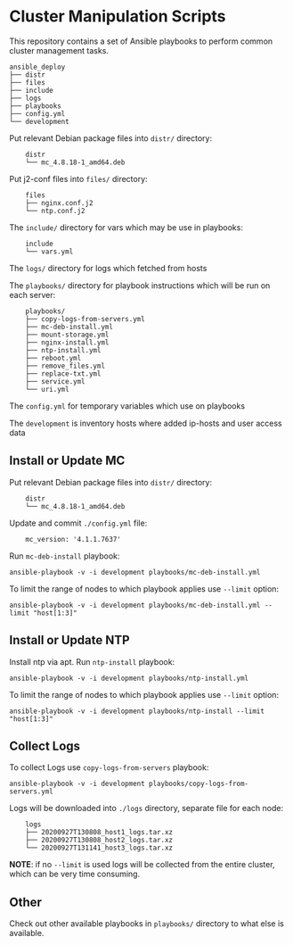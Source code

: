 Cluster Manipulation Scripts
================================

This repository contains a set of Ansible playbooks to perform common cluster management tasks.

    ansible_deploy
    ├── distr
    ├── files
    ├── include
    ├── logs
    ├── playbooks
    ├── config.yml
    └── development


Put relevant Debian package files into `distr/` directory:

```
    distr
    └── mc_4.8.18-1_amd64.deb
```

Put j2-conf files into `files/` directory:

```
    files
    ├── nginx.conf.j2
    └── ntp.conf.j2
```

The `include/` directory for vars which may be use in playbooks:

```
    include
    └── vars.yml
```

The `logs/` directory for logs which fetched from hosts

The `playbooks/` directory for playbook instructions which will be run on each server:

```
    playbooks/
    ├── copy-logs-from-servers.yml
    ├── mc-deb-install.yml
    ├── mount-storage.yml
    ├── nginx-install.yml
    ├── ntp-install.yml
    ├── reboot.yml
    ├── remove_files.yml
    ├── replace-txt.yml
    ├── service.yml
    └── uri.yml
```

The `config.yml` for temporary variables which use on playbooks 

The `development` is inventory hosts where added ip-hosts and user access data


Install or Update MC
-----------------------

Put relevant Debian package files into `distr/` directory:

```
    distr
    └── mc_4.8.18-1_amd64.deb
```

Update and commit `./config.yml` file:

```
    mc_version: '4.1.1.7637'
```

Run `mc-deb-install` playbook:

    ansible-playbook -v -i development playbooks/mc-deb-install.yml

To limit the range of nodes to which playbook applies use `--limit` option:

    ansible-playbook -v -i development playbooks/mc-deb-install.yml --limit "host[1:3]"


Install or Update NTP
-----------------------

Install ntp via apt. Run `ntp-install` playbook:

    ansible-playbook -v -i development playbooks/ntp-install.yml

To limit the range of nodes to which playbook applies use `--limit` option:

    ansible-playbook -v -i development playbooks/ntp-install --limit "host[1:3]"


Collect Logs
------------------

To collect Logs use `copy-logs-from-servers` playbook:

    ansible-playbook -v -i development playbooks/copy-logs-from-servers.yml

Logs will be downloaded into `./logs` directory, separate file for each node:

```
    logs
    ├── 20200927T130808_host1_logs.tar.xz
    ├── 20200927T130808_host2_logs.tar.xz
    └── 20200927T131141_host3_logs.tar.xz

```

**NOTE**: if no `--limit` is used logs will be collected from the entire cluster, which can be very time consuming.



Other
-----

Check out other available playbooks in `playbooks/` directory to what else is available.

